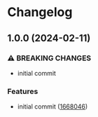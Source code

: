 # Changelog

## 1.0.0 (2024-02-11)


### ⚠ BREAKING CHANGES

* initial commit

### Features

* initial commit ([1668046](https://github.com/cprecioso/iterable-helpers/commit/1668046cf6a6f1cc1e83c14df5498ff6ba4134bb))
